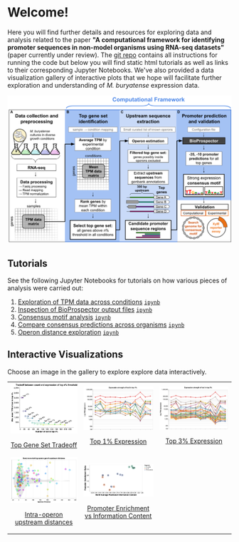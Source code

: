 # Welcome!
Here you will find further details and resources for exploring data and analysis related to the paper **"A computational framework for identifying promoter sequences in non-model organisms using RNA-seq datasets"** (paper currently under review). The [git repo](https://github.com/erinhwilson/promoter-id-from-rnaseq/) contains all instructions for running the code but below you will find static html tutorials as well as links to their corresponding Jupyter Notebooks. We've also provided a data visualization gallery of interactive plots that we hope will facilitate further exploration and understanding of _M. buryatense_ expression data.

<img src="img/framework_overview.png" alt="Computational Framework" width="800"/>

## Tutorials
See the following Jupyter Notebooks for tutorials on how various pieces of analysis were carried out:
1. [Exploration of TPM data across conditions](tutorials/tpm-data-exploration.html) [`ipynb`](https://github.com/erinhwilson/promoter-id-from-rnaseq/blob/master/tutorials/tpm-data-exploration.ipynb)
1. [Inspection of BioProspector output files](tutorials/inspect_BioProspector_results.html) [`ipynb`](https://github.com/erinhwilson/promoter-id-from-rnaseq/blob/master/tutorials/inspect_BioProspector_results.ipynb)
1. [Consensus motif analysis](tutorials/analyze_consensus_motif.html) [`ipynb`](https://github.com/erinhwilson/promoter-id-from-rnaseq/blob/master/tutorials/analyze_consensus_motif.ipynb)
1. [Compare consensus predictions across organisms](tutorials/compare_consensus_predictions.html) [`ipynb`](https://github.com/erinhwilson/promoter-id-from-rnaseq/blob/master/tutorials/compare_consensus_predictions.ipynb)
1. [Operon distance exploration](tutorials/operon_distance_exploration.html) [`ipynb`](https://github.com/erinhwilson/promoter-id-from-rnaseq/blob/master/tutorials/operon_distance_exploration.ipynb)

## Interactive Visualizations

Choose an image in the gallery to explore explore data interactively.
<div>
  <!-- <a href="viz/tradeoff.html" title="Go to interactive visualization">
    <figure style="text-align:center">
    <img src="img/tradeoff.png" alt="Top Gene Set Tradeoff" width="200"/>
    <figcaption >Top Gene Set Tradeoff</figcaption>
    </figure>
  </a> -->
    <table>
        <tr>
            <td>
                <a href="viz/tradeoff.html" title="Go to interactive visualization" display='inline'>
                    <img src="img/tradeoff.png" alt="Top Gene Set Tradeoff" width="300"/>
                    <p style="text-align: center">Top Gene Set Tradeoff</p>
                </a>
            </td>
            <td>
                <a href="viz/multi_top1perc.html" title="Go to interactive visualization" display='inline'>
                    <img src="img/pcoords_top1.png" alt="Top 1% Expression" width="300"/>
                    <p style="text-align: center">Top 1% Expression</p>
                </a>
            </td>
            <td>
                <a href="viz/multi_top3perc.html" title="Go to interactive visualization" display='inline'>
                    <img src="img/pcoords_top3.png" alt="Top 3% Expression" width="300"/>
                    <p style="text-align: center">Top 3% Expression</p>
                </a>
            </td>
        </tr>
        <tr>
             <td>
                <a href="viz/mbur_operon_dist.html" title="Go to interactive visualization" display='inline'>
                    <img src="img/mbur_operon_dist.png" alt="Intra-operon upstream distances" width="300"/>
                    <p style="text-align: center">Intra-operon upstream distances</p>
                </a>
            </td>
            <td>
                <a href="viz/figureS4C.html" title="Go to interactive visualization" display='inline'>
                    <img src="img/figureS4C.png" alt="Promoter Enrichment vs IC" width="300"/>
                    <p style="text-align: center">Promoter Enrichment vs Information Content</p>
                </a>
            </td>
        </tr>
    </table>
</div>

